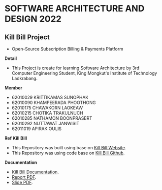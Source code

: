 # SOFTWARE ARCHITECTURE AND DESIGN 2022 

## Kill Bill Project
- Open-Source Subscription Billing & Payments Platform

**Detail**
- This Project is create for learning Software Architecture by 3rd Computer Engineering Student, King Mongkut's Institute of Technology Ladkrabang. 

**Member**
- 62010029 KRITTIKAMAS  SUNOPHAK
- 62010090 KHAMPEERADA  PHOOTHONG
- 62010175 CHAWAKORN    LAOKEAW
- 62010215 CHOTIKA      TRAKULNUCH
- 62010285 NATHAMON     BOONPRASERT
- 62010292 NUTTAWAT     JANWISIT  
- 62011019 APIRAK       OULIS


**Ref Kill Bill**
- This Repository was built using base on [Kill Bill Website](https://docs.killbill.io/).
- This Repository was using code base on [Kill Bill Github](https://github.com/killbill/killbill).

**Documentation**
- [Kill Bill Documentation](https://docs.killbill.io/latest/internal_design.html).
- [Report PDF](https://docs.killbill.io/latest/internal_design.html).
- [Slide PDF](https://docs.killbill.io/latest/internal_design.html).
